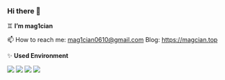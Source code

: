 ### Hi there 👋

<!--
**mag1c1an1/mag1c1an1** is a ✨ _special_ ✨ repository because its `README.md` (this file) appears on your GitHub profile.

Here are some ideas to get you started:

- 🔭 I’m currently working on ...
- 🌱 I’m currently learning ...
- 👯 I’m looking to collaborate on ...
- 🤔 I’m looking for help with ...
- 💬 Ask me about ...
- 📫 How to reach me: ...
- 😄 Pronouns: ...
- ⚡ Fun fact: ...
-->


 ♊ **I’m mag1cian**   
 
 📫 How to reach me: mag1cian0610@gmail.com
 Blog: https://magcian.top

 ✨ **Used Environment**  

   ![](https://img.shields.io/badge/-Cpp-3776AB?style=flat-square&logo=Cpp&logoColor=fff)
   ![](https://img.shields.io/badge/-Rust-E95420?style=flat-square&logo=Rust&logoColor=fff)
   ![](https://img.shields.io/badge/-Go-007396?style=flat-square&logo=Go&logoColor=fff)
   ![](https://img.shields.io/badge/-Archlinux-007396?style=flat-square&logo=Archlinux&logoColor=fff)


